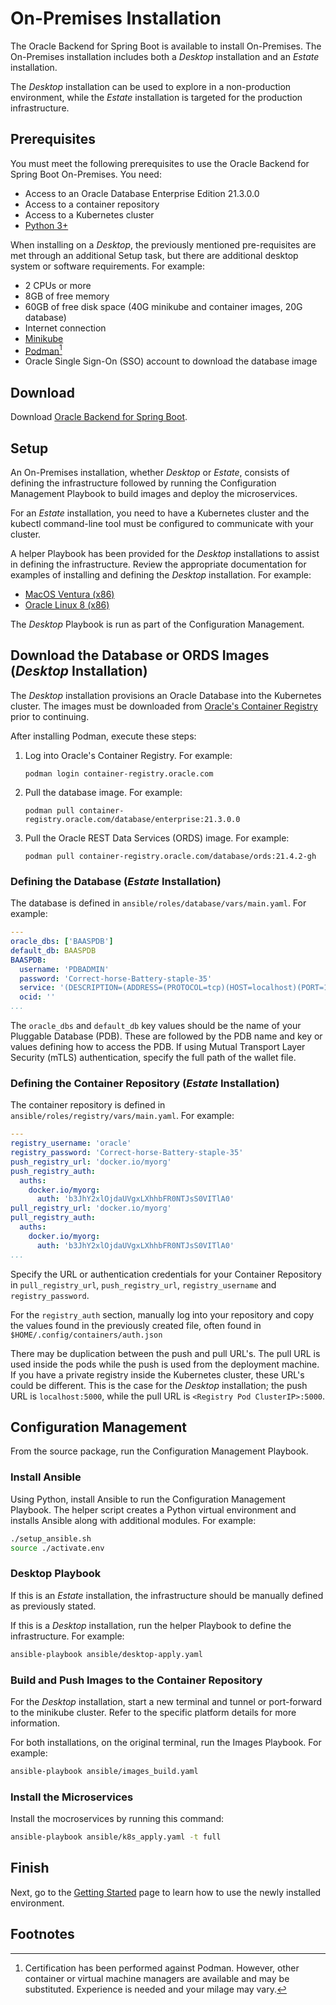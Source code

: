 # On-Premises Installation

The Oracle Backend for Spring Boot is available to install On-Premises.  The On-Premises installation includes both a _Desktop_ installation and an _Estate_ installation.

The _Desktop_ installation can be used to explore in a non-production environment, while the _Estate_ installation is targeted for the production infrastructure.

## Prerequisites

You must meet the following prerequisites to use the Oracle Backend for Spring Boot On-Premises. You need:

* Access to an Oracle Database Enterprise Edition 21.3.0.0
* Access to a container repository
* Access to a Kubernetes cluster
* [Python 3+](https://www.python.org/)

When installing on a _Desktop_, the previously mentioned pre-requisites are met through an additional Setup task, but there are additional desktop system or software requirements. For example:

* 2 CPUs or more
* 8GB of free memory
* 60GB of free disk space (40G minikube and container images, 20G database)
* Internet connection
* [Minikube](https://minikube.sigs.k8s.io/docs/start/)
* [Podman](https://podman.io/getting-started/)[^1]
* Oracle Single Sign-On (SSO) account to download the database image

## Download

Download [Oracle Backend for Spring Boot](https://github.com/oracle/microservices-datadriven/releases/download/OBAAS-1.0.0/onprem-ebaas_latest.zip).

## Setup

An On-Premises installation, whether _Desktop_ or _Estate_, consists of defining the infrastructure followed by running the Configuration Management Playbook to build images and deploy the microservices.

For an _Estate_ installation, you need to have a Kubernetes cluster and the kubectl command-line tool must be configured to communicate with your cluster.

A helper Playbook has been provided for the _Desktop_ installations to assist in defining the infrastructure.  Review the appropriate documentation for examples of installing and defining the _Desktop_ installation. For example:

* [MacOS Ventura (x86)](macos_ventura/_index.md)
* [Oracle Linux 8 (x86)](ol8/_index.md)

The _Desktop_ Playbook is run as part of the Configuration Management.

## Download the Database or ORDS Images (_Desktop_ Installation)

The _Desktop_ installation provisions an Oracle Database into the Kubernetes cluster.  The images must be downloaded from [Oracle's Container Registry](https://container-registry.oracle.com/) prior to continuing.

After installing Podman, execute these steps:

1. Log into Oracle's Container Registry. For example: 

   `podman login container-registry.oracle.com`
   
2. Pull the database image. For example: 

   `podman pull container-registry.oracle.com/database/enterprise:21.3.0.0`
   
3. Pull the Oracle REST Data Services (ORDS) image. For example: 

   `podman pull container-registry.oracle.com/database/ords:21.4.2-gh`


### Defining the Database  (_Estate_ Installation)

The database is defined in `ansible/roles/database/vars/main.yaml`. For example:  

```yaml
---
oracle_dbs: ['BAASPDB']
default_db: BAASPDB
BAASPDB:
  username: 'PDBADMIN'
  password: 'Correct-horse-Battery-staple-35'
  service: '(DESCRIPTION=(ADDRESS=(PROTOCOL=tcp)(HOST=localhost)(PORT=1521))(CONNECT_DATA=(SERVICE_NAME=BAASPDB)))'
  ocid: ''
...
```

The `oracle_dbs` and `default_db` key values should be the name of your Pluggable Database (PDB).  These are followed by the PDB name and key or values defining how to access the PDB.  If using Mutual Transport Layer Security (mTLS) authentication, specify the full path of the wallet file.

### Defining the Container Repository  (_Estate_ Installation)

The container repository is defined in `ansible/roles/registry/vars/main.yaml`.  For example:

```yaml
---
registry_username: 'oracle'
registry_password: 'Correct-horse-Battery-staple-35'
push_registry_url: 'docker.io/myorg'
push_registry_auth:
  auths:
    docker.io/myorg:
      auth: 'b3JhY2xlOjdaUVgxLXhhbFR0NTJsS0VITlA0'
pull_registry_url: 'docker.io/myorg'
pull_registry_auth:
  auths:
    docker.io/myorg:
      auth: 'b3JhY2xlOjdaUVgxLXhhbFR0NTJsS0VITlA0'
...
```

Specify the URL or authentication credentials for your Container Repository in `pull_registry_url`, `push_registry_url`, `registry_username` and `registry_password`.  

For the `registry_auth` section, manually log into your repository and copy the values found in the previously created file, often found in `$HOME/.config/containers/auth.json`

There may be duplication between the push and pull URL's.  The pull URL is used inside the pods while the push is used from the deployment machine.  If you have a private registry inside the Kubernetes cluster, these URL's could be different.  This is the case for the _Desktop_ installation; the push URL is `localhost:5000`, while the pull URL is `<Registry Pod ClusterIP>:5000`.

## Configuration Management

From the source package, run the Configuration Management Playbook.

### Install Ansible

Using Python, install Ansible to run the Configuration Management Playbook.  The helper script creates a Python virtual environment and installs Ansible along with additional modules. For example:

```bash
./setup_ansible.sh
source ./activate.env
```

### Desktop Playbook

If this is an _Estate_ installation, the infrastructure should be manually defined as previously stated.  

If this is a _Desktop_ installation, run the helper Playbook to define the infrastructure. For example:

```bash
ansible-playbook ansible/desktop-apply.yaml
```

### Build and Push Images to the Container Repository

For the _Desktop_ installation, start a new terminal and tunnel or port-forward to the minikube cluster.  Refer to the specific platform details for more information.

For both installations, on the original terminal, run the Images Playbook. For example:

```bash
ansible-playbook ansible/images_build.yaml
```

### Install the Microservices

Install the mocroservices by running this command:

```bash
ansible-playbook ansible/k8s_apply.yaml -t full
```

## Finish

Next, go to the [Getting Started](../getting-started/) page to learn how to use the newly installed environment.

## Footnotes

[^1]: Certification has been performed against Podman. However, other container or virtual machine managers are available and may be substituted.  Experience is needed and your milage may vary.
